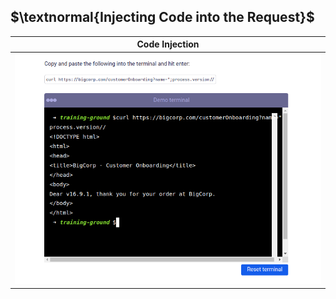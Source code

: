 ## $\textnormal{Injecting Code into the Request}$

| Code Injection |
| -------------- |
| ![code-injection](./images/02-code-injection.png) |
